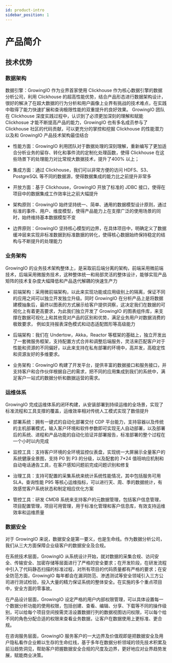 ```yaml
---
id: product-intro
sidebar_position: 1
---
```


# 产品简介

## 技术优势

### 数据架构

数据引擎：GrowingIO 作为业界首家使用 Clickhouse 作为核心数据引擎的数据分析公司，利用 Clickhouse 的超高性能优势，结合产品形态进行数据架构设计，很好的解决了在超大数据的行为分析和用户画像上业界有挑战的技术难点，在实践中取得了能力快速扩展和查询极限性能的双重提升的良好效果。 GrowingIO 团队在 Clickhouse 深度实践过程中，认识到了必须更加深刻的理解和赋能 Clickhosue 才能不断提高产品的能力，GrowingIO 也有多名成员参与了 Clickhouse 社区的代码贡献，可以更充分的掌控和挖掘 Clickhouse 的性能潜力以及和 GrowingIO 产品技术架构最佳结合

- 性能方面：GrowingIO 利用团队对于数据处理的深刻理解，重新编写了更加适合分析业务的留存、转化和事件流的定制化处理函数，使得 Clickhouse 在这些场景下的处理能力对比常规大数据技术，提升了400% 以上；

- 集成方面：通过 Clickhouse，我们可以非常方便的访问 HDFS、S3、PostgreSQL 等不同的数据源，使得数据集成的能力比之前提升非常多

- 开放方面：基于 Clickhouse，GrowingIO 开放了标准的 JDBC 接口，使得在项目中的数据集成工作效率比之前大幅提升

- 架构原则：GrowingIO 始终坚持统一、简单、通用的数据模型设计原则，通过标准的事件、用户、维度模型，使得产品能力上在支撑广泛的使用场景的同时，始终维持基本数据模型不变

- 边界原则：GrowingIO 坚持核心模型的边界，在具体项目中，明确定义了数据缓冲层来实现非标准数据到标准数据的转化，使得核心数据始终保持稳定的结构与不断提升的处理能力

### 业务架构

GrowingIO 的业务技术架构整体上，是采取前后端分离的架构，前端采用微前端技术，后端采用微服务技术，这种整体统一和局部灵活的整体设计，能够实现产品矩阵的技术复杂度大幅降低和产品迭代解耦的快速生产力

- 前端架构：采用微前端架构，以此来实现功能或应用级别上的隔离，保证不同的应用之间可以独立开发独立升级。同时 GrowingIO 在分析产品上是将数据建模抽象后，最终以图表的方式展示给客户提供洞察，这决定我们在数据的可视化上有着更高要求，为此我们独立开发了 GrowingIO 的图表组件库，来支撑在数据可视化上和其他竞对产品的区别和优势，满足业务用户对数据消费的极致要求， 例如支持报表深色模式和动态适配图形等高级能力

- 后端架构：我们在 Undertow，Akka，Reactor 等框架的基础上，独立开发出了一套微服务框架，支持配置方式合并和调整后端服务，灵活来匹配客户对于性能和资源的不同偏好，以此来支持在私有部署的环境中，高并发，高稳定性和资源友好的多维要求。

- 业务架构：GrowingIO 构建了开发平台，提供丰富的数据接口和服务接口，并支持客户和合作伙伴根据自己的需求，把不同的应用集成到我们的系统中，满足客户一站式的数据分析和数据运营的需求。

### 运维体系

GrowingIO 完成运维体系的闭环构建，从安装部署到持续运维的全场景，实现了标准流程和工具支撑的覆盖，运维效率相对传统人工模式实现了数倍提升

- 部署系统：拥有一键式的自动化部署交付 CDP 平台能力，支持容器以及传统的主机部署模式，输入客户环境和软件参数即可实现无人自动部署，以及部署后的系统、进程和产品功能的自动化验证并部署报告，标准部署的整个过程在一个小时以内完成

- 监控工具：支持客户环境的全环境监控仪表盘，实现统一大屏展示全量客户的系统健康全景图，支持 P0 到 P3 的分级，以及配套的 7*24 值班响应机制和自动电话通告工具，在客户感知问题前完成问题识别和修复

- 治理工具：支持可配置的采集系统来统计系统性能情况，其中包括服务可用 SLA，查询性能 P95 等核心运维指标，可以进行天、周、季的数据统计，有效感觉客户系统状态和制定相应优化方案

- 管控工具：研发 CMDB 系统来支持客户的元数据管理，包括客户信息管理，项目配置管理，项目可用管理，用于标准化管理和客户信息库，有效支持运维效率和运维质量

### 数据安全

对于 GrowingIO 来说，数据安全是第一要义，也是生命线。作为数据分析公司，我们从三大方面保障企业级客户的数据安全及合规。 

在系统技术层面，GrowingIO 从系统设计开始，就对数据的采集合规、访问安全、传输安全、加密存储等层面进行了严格的安全要求；在开发阶段，在研发流程中引入了代码静态扫描的标准过程，对所有项目的代码质量都有严格的要求；在安全防范方面，GrowingIO 每年都会在漏洞防范、渗透测试等安全领域引入三方公司进行测试检验，投入大量的精力保证系统的整体安全。在实施的多个重点项目中，安全方面的零事故。 

在产品设计层面，GrowingIO 设定严格的用户内部权限管理，可以具体设置每一个数据分析功能的使用权限，包括创建、查看、编辑、分享、下载等不同的操作级别，可以给每个项目空间按需灵活设置数据行列的数据视图访问权限，可以每个给不同的角色分配合适的权限来查看业务数据，让客户在数据使用上更标准、更合规。

在咨询服务层面，GrowingIO 服务客户的一大边界及价值观即是把数据安全及用户隐私看作企业赖以生存的生命红线，基于多年在数据分析领域的领先技术积累及前沿趋势洞见，帮助客户把握数据安全合规的尺度及边界，更好地应对业界趋势发展，赋能商业决策。
